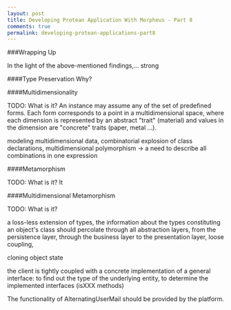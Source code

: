 ```yaml
---
layout: post
title: Developing Protean Application With Morpheus - Part 8
comments: true
permalink: developing-protean-applications-part8
---
```


###Wrapping Up

In the light of the above-mentioned findings,... strong



####Type Preservation
Why?


####Multidimensionality

TODO: What is it?
An instance may assume any of the set of predefined forms. Each form corresponds
to a point in a multidimensional space, where each dimension is represented by
an abstract "trait" (material) and values in the dimension are "concrete" traits (paper, metal ...).

modeling multidimensional data, combinatorial explosion of class declarations,
multidimensional polymorphism -> a need to describe all combinations in one expression

####Metamorphism

TODO: What is it? It

####Multidimensional Metamorphism

TODO: What is it?

a loss-less extension of types, the information about the types constituting
an object's class should percolate through all abstraction layers,
from the persistence layer, through the business layer to the presentation layer,
loose coupling,

cloning object state

the client is tightly coupled with a concrete implementation of a general interface:
to find out the type of the underlying entity, to determine the implemented
interfaces (isXXX methods)

The functionality of AlternatingUserMail should be provided by the platform.
